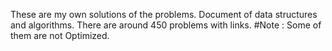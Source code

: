 These are my own solutions of the problems. Document of data structures and algorithms.
There are around 450 problems with links.
#Note : Some of them are not Optimized.
